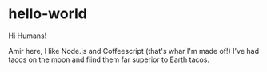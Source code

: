 # hello-world

Hi Humans!

Amir here, I like Node.js and Coffeescript (that's whar I'm made of!)
I've had tacos on the moon and fiind them far superior to Earth tacos.
